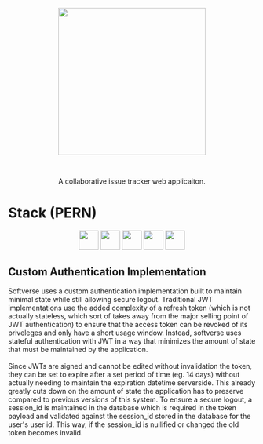 <p align="center">
  <img align="center" width="300px" src="https://user-images.githubusercontent.com/76667723/159205792-5f309663-136c-4115-bd06-651dfe1dd253.svg">
</p>
  
<br>

<p align="center">A collaborative issue tracker web applicaiton.</p>

# Stack (PERN)
<p align="center" vertical-align="middle">
    <img src="https://img.shields.io/badge/-Express-303030?logo=express&logoColor=ffffff&style=for-the-badge&logoWidth=20" height="40"/>
    <img src="https://img.shields.io/badge/-React-282c34?logo=react&logoColor=61DBFB&style=for-the-badge&logoWidth=20" height="40"/>
    <img src="https://img.shields.io/badge/-postgresql-31648c?logo=postgresql&logoColor=ffffff&style=for-the-badge&logoWidth=20" height="40"/>
    <img src="https://img.shields.io/badge/-SASS-CD6799?logo=sass&logoColor=ffffff&style=for-the-badge&logoWidth=20" height="40"/>
    <img src="https://img.shields.io/badge/-Node.js-3c873a?logo=node.js&logoColor=ffffff&style=for-the-badge&logoWidth=20" height="40">
</p>


## Custom Authentication Implementation

Softverse uses a custom authentication implementation built to maintain minimal state while still allowing secure logout. Traditional JWT implementations use the added complexity of a refresh token (which is not actually stateless, which sort of takes away from the major selling point of JWT authentication) to ensure that the access token can be revoked of its priveleges and only have a short usage window. Instead, softverse uses stateful authentication with JWT in a way that minimizes the amount of state that must be maintained by the application.
<br><br>
Since JWTs are signed and cannot be edited without invalidation the token, they can be set to expire after a set period of time (eg. 14 days) without actually needing to maintain the expiration datetime serverside. This already greatly cuts down on the amount of state the application has to preserve compared to previous versions of this system. To ensure a secure logout, a session_id is maintained in the database which is required in the token payload and validated against the session_id stored in the database for the user's user id. This way, if the session_id is nullified or changed the old token becomes invalid.
